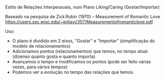 Estilo de Relações Interpessoais, num Plano Liking/Caring (Gostar/Importar)

Baseado na pesquisa de Zick Rubin (1970) – Measurement of Romantic Love
https://users.ssc.wisc.edu/~jpiliavi/357/Measurementofromanticlove.pdf

Uso:
- O plano é dividido em 2 eixos, "Gostar" e "Importar" (simplificação do modelo de relacionamentos) 
- Adicionamos pontos (relacionamentos) que temos, no tempo atual. (dizenso quanto gosta e quanto importa)
- Avançamos o tempo e modificamos os pontos (pode ser feito várias vezes, para vários tempos)
- Podemos ver a evolução no tempo das relações que temos. 
